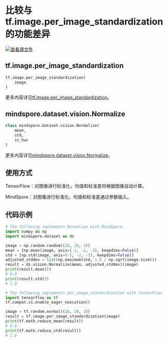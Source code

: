 # 比较与tf.image.per_image_standardization的功能差异

[![查看源文件](https://mindspore-website.obs.cn-north-4.myhuaweicloud.com/website-images/r2.0/resource/_static/logo_source.png)](https://gitee.com/mindspore/docs/blob/r2.0/docs/mindspore/source_zh_cn/note/api_mapping/tensorflow_diff/per_image_standardization.md)

## tf.image.per_image_standardization

```python
tf.image.per_image_standardization(
    image
)
```

更多内容详见[tf.image.per_image_standardization](https://www.tensorflow.org/versions/r2.6/api_docs/python/tf/image/per_image_standardization)。

## mindspore.dataset.vision.Normalize

```python
class mindspore.dataset.vision.Normalize(
    mean,
    std,
    is_hwc
)
```

更多内容详见[mindspore.dataset.vision.Normalize](https://mindspore.cn/docs/zh-CN/r2.0/api_python/dataset_vision/mindspore.dataset.vision.Normalize.html#mindspore.dataset.vision.Normalize)。

## 使用方式

TensorFlow：对图像进行标准化，均值和标准差将根据图像自动计算。

MindSpore：对图像进行标准化，均值和标准差通过参数输入。

## 代码示例

```python
# The following implements Normalize with MindSpore.
import numpy as np
import mindspore.dataset as ds

image = np.random.random((28, 28, 3))
mean = [np.mean(image, axis=(-1, -2, -3), keepdims=False)]
std = [np.std(image, axis=(-1, -2, -3), keepdims=False)]
adjusted_stddev = list(np.maximum(std, 1.0 / np.sqrt(image.size)))
result = ds.vision.Normalize(mean, adjusted_stddev)(image)
print(result.mean())
# 0.0
print(result.std())
# 1.0

# The following implements per_image_standardization with TensorFlow.
import tensorflow as tf
tf.compat.v1.enable_eager_execution()

image = tf.random.normal((28, 28, 3))
result = tf.image.per_image_standardization(image)
print(tf.math.reduce_mean(result))
# 0.0
print(tf.math.reduce_std(result))
# 1.0
```
